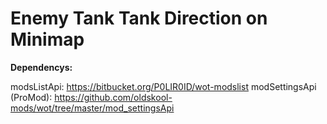 <h1>Enemy Tank Tank Direction on Minimap</h1>

<b>Dependencys:</b> 

modsListApi: https://bitbucket.org/P0LIR0ID/wot-modslist
modSettingsApi (ProMod): https://github.com/oldskool-mods/wot/tree/master/mod_settingsApi

